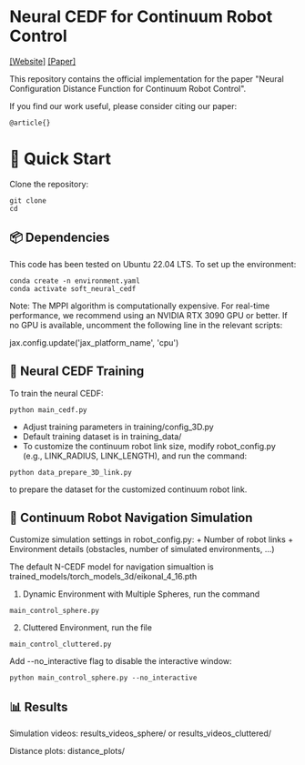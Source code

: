 Neural CEDF for Continuum Robot Control
===========================================

[[Website]](https://github.com)
[[Paper]](https://arxiv.org)

This repository contains the official implementation for the paper "Neural Configuration Distance Function for Continuum Robot Control".

If you find our work useful, please consider citing our paper:
```
@article{}
```

# 🚀 Quick Start
Clone the repository: 

```
git clone 
cd 
```

## 📦 Dependencies
This code has been tested on Ubuntu 22.04 LTS. To set up the environment:

```
conda create -n environment.yaml
conda activate soft_neural_cedf
```

Note: The MPPI algorithm is computationally expensive. For real-time performance, we recommend using an NVIDIA RTX 3090 GPU or better. If no GPU is available, uncomment the following line in the relevant scripts:

jax.config.update('jax_platform_name', 'cpu')


## 🧠 Neural CEDF Training

To train the neural CEDF:
```
python main_cedf.py
```

*   Adjust training parameters in training/config_3D.py
*   Default training dataset is in training_data/
*   To customize the continuum robot link size, modify robot_config.py (e.g., LINK_RADIUS, LINK_LENGTH), and run the command:

```
python data_prepare_3D_link.py
```
    
to prepare the dataset for the customized continuum robot link. 



## 🤖 Continuum Robot Navigation Simulation

Customize simulation settings in robot_config.py: 
    + Number of robot links
    + Environment details (obstacles, number of simulated environments, ...)


The default N-CEDF model for navigation simualtion is trained_models/torch_models_3d/eikonal_4_16.pth


1. Dynamic Environment with Multiple Spheres, run the command 
```
main_control_sphere.py
```

2. Cluttered Environment, run the file
```
main_control_cluttered.py
```

Add --no_interactive flag to disable the interactive window:
```
python main_control_sphere.py --no_interactive
```

## 📊 Results

Simulation videos: results_videos_sphere/ or results_videos_cluttered/  

Distance plots: distance_plots/

